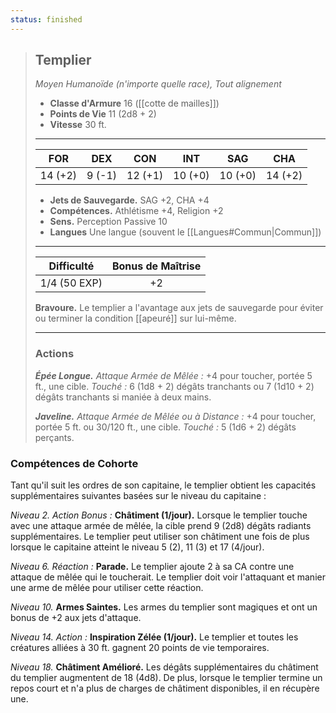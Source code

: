 ```yaml
---
status: finished
---
```

>## Templier
>*Moyen Humanoïde (n'importe quelle race), Tout alignement*
>
>- **Classe d'Armure** 16 ([[cotte de mailles]])
>- **Points de Vie** 11 (2d8 + 2)
>- **Vitesse** 30 ft.
>___
>|FOR|DEX|CON|INT|SAG|CHA|
>|:---:|:---:|:---:|:---:|:---:|:---:|
>|14 (+2)|9 (-1)|12 (+1)|10 (+0)|10 (+0)|14 (+2)|
> 
> - __Jets de Sauvegarde.__ SAG +2, CHA +4
> - __Compétences.__ Athlétisme +4, Religion +2
> - __Sens.__ Perception Passive 10
> - __Langues__ Une langue (souvent le [[Langues#Commun|Commun]])
>___
> | Difficulté | Bonus de Maîtrise |
> |:-:|:-:|
> | 1/4 (50 EXP) | +2 |
> 
> __Bravoure.__ Le templier a l'avantage aux jets de sauvegarde pour éviter ou terminer la condition [[apeuré]] sur lui-même.
>___
>
>### Actions
>***Épée Longue.*** *Attaque Armée de Mêlée :* +4 pour toucher, portée 5 ft., une cible. *Touché :* 6 (1d8 + 2) dégâts tranchants ou 7 (1d10 + 2) dégâts tranchants si maniée à deux mains.
>
>***Javeline.*** *Attaque Armée de Mêlée ou à Distance :* +4 pour toucher, portée 5 ft. ou 30/120 ft., une cible. *Touché :* 5 (1d6 + 2) dégâts perçants.

### Compétences de Cohorte

Tant qu'il suit les ordres de son capitaine, le templier obtient les capacités supplémentaires suivantes basées sur le niveau du capitaine :

_Niveau 2._ _Action Bonus :_ __Châtiment (1/jour).__ Lorsque le templier touche avec une attaque armée de mêlée, la cible prend 9 (2d8) dégâts radiants supplémentaires. Le templier peut utiliser son châtiment une fois de plus lorsque le capitaine atteint le niveau 5 (2), 11 (3) et 17 (4/jour). 

_Niveau 6._ _Réaction :_ __Parade.__ Le templier ajoute 2 à sa CA contre une attaque de mêlée qui le toucherait. Le templier doit voir l'attaquant et manier une arme de mêlée pour utiliser cette réaction. 

_Niveau 10._ __Armes Saintes.__ Les armes du templier sont magiques et ont un bonus de +2 aux jets d'attaque.

_Niveau 14._ _Action :_ __Inspiration Zélée (1/jour).__ Le templier et toutes les créatures alliées à 30 ft. gagnent 20 points de vie temporaires. 

_Niveau 18._ __Châtiment Amélioré.__ Les dégâts supplémentaires du châtiment du templier augmentent de 18 (4d8). De plus, lorsque le templier termine un repos court et n'a plus de charges de châtiment disponibles, il en récupère une.